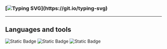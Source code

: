 ### [![Typing SVG](https://readme-typing-svg.herokuapp.com?color=%2336BCF7&lines=Hi,+I'm+QA+Automation+Engineer+.)](https://git.io/typing-svg)
___

## Languages and tools
![Static Badge](https://img.shields.io/badge/Java-252525?style=for-the-badge&logo=JAVA)
![Static Badge](https://img.shields.io/badge/Selenide-252525?style=for-the-badge&logo=Selenium)
![Static Badge](https://img.shields.io/badge/Cucumber-252525?style=for-the-badge&logo=Cucumber)




